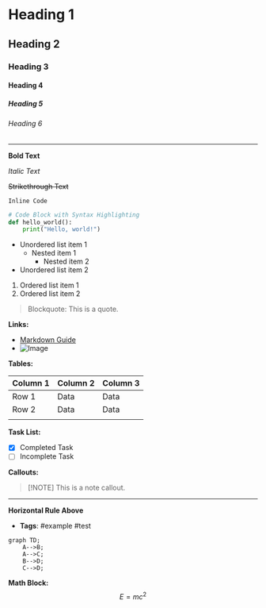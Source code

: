 
# Heading 1
## Heading 2
### Heading 3
#### Heading 4
##### Heading 5
###### Heading 6

---

**Bold Text**

*Italic Text*

~~Strikethrough Text~~

`Inline Code`

```python
# Code Block with Syntax Highlighting
def hello_world():
    print("Hello, world!")
```

- Unordered list item 1
  - Nested item 1
    - Nested item 2
- Unordered list item 2

1. Ordered list item 1
2. Ordered list item 2

> Blockquote: This is a quote.

**Links:**
- [Markdown Guide](https://www.markdownguide.org)
- ![Image](https://via.placeholder.com/100)

**Tables:**

| Column 1 | Column 2 | Column 3 |
| -------- | -------- | -------- |
| Row 1    | Data     | Data     |
| Row 2    | Data     | Data     |
|          |          |          |

**Task List:**
- [x] Completed Task
- [ ] Incomplete Task

**Callouts:**
> [!NOTE] This is a note callout.

---

**Horizontal Rule Above**

- **Tags**: #example #test

```mermaid
graph TD;
    A-->B;
    A-->C;
    B-->D;
    C-->D;
```

**Math Block:**
$$
E = mc^2
$$
